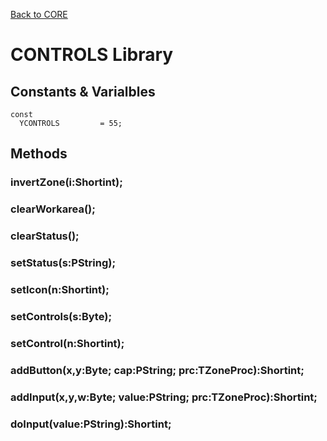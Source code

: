 [Back to CORE](core.md)
# CONTROLS Library

## Constants & Varialbles

```
const
  YCONTROLS         = 55;
```

## Methods

### invertZone(i:Shortint);

### clearWorkarea();

### clearStatus();

### setStatus(s:PString);

### setIcon(n:Shortint);

### setControls(s:Byte);

### setControl(n:Shortint);

### addButton(x,y:Byte; cap:PString; prc:TZoneProc):Shortint;

### addInput(x,y,w:Byte; value:PString; prc:TZoneProc):Shortint;

### doInput(value:PString):Shortint;


